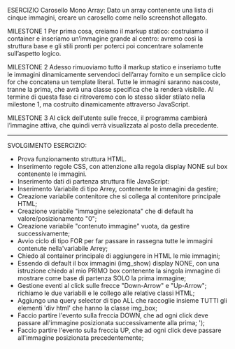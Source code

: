 ESERCIZIO Carosello Mono Array:
Dato un array contenente una lista di cinque immagini, creare un carosello come nello screenshot allegato.

MILESTONE 1
Per prima cosa, creiamo il markup statico: costruiamo il container e inseriamo un’immagine grande al centro: avremo così la struttura base e gli stili pronti per poterci poi concentrare solamente sull’aspetto logico.

MILESTONE 2
Adesso rimuoviamo tutto il markup statico e inseriamo tutte le immagini dinamicamente servendoci dell’array fornito e un semplice ciclo for che concatena un template literal.
Tutte le immagini saranno nascoste, tranne la prima, che avrà una classe specifica che la renderà visibile.
Al termine di questa fase ci ritroveremo con lo stesso slider stilato nella milestone 1, ma costruito dinamicamente attraverso JavaScript.

MILESTONE 3
Al click dell’utente sulle frecce, il programma cambierà l’immagine attiva, che quindi verrà visualizzata al posto della precedente.

-----------------------------------------------------------------
SVOLGIMENTO ESERCIZIO:

- Prova funzionamento struttura HTML.
- Inserimento regole CSS, con attenzione alla regola display NONE 
sul box contenente le immagini.
- Inserimento dati di partenza struttura file JavaScript:
- Inserimento Variabile di tipo Arrey, contenente le immagini da gestire;
- Creazione variabile contenitore che si collega al contenitore principale HTML;
- Creazione variabile "immagine selezionata" che di default ha valore/posizionamento "0";
- Creazione variabile "contenuto immagine" vuota, da gestire successivamente;
- Avvio ciclo di tipo FOR per far passare in rassegna tutte le immagini contenute
nella'variabile Arrey; 
- Chiedo al container principale di aggiungere in HTML le mie immagini;
- Essendo di default il box immagini (img_show) display NONE, con una
istruzione chiedo al mio PRIMO box contenente la singola immagine 
di mostrare come base di partenza SOLO la prima immagine;
- Gestione eventi al click sulle frecce "Down-Arrow" e "Up-Arrow"; richiamo
le due variabili e le collego alle relative classi HTML;
- Aggiungo una query selector di tipo ALL che raccoglie insieme TUTTI gli elementi 'div html' che hanno la classe img_box;
- Faccio partire l'evento sulla freccia DOWN, che ad ogni click deve passare
all'immagine posizionata successivamente alla prima; ');
- Faccio partire l'evento sulla freccia UP, che ad ogni click deve passare
all'immagine posizionata precedentemente; 
